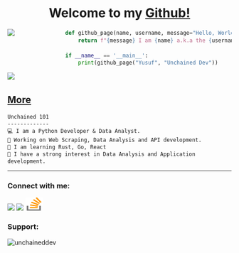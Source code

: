 <h1 align="center">Welcome to my <a href="https://github.com/unchaineddev">Github!</a> </h1>

<img align="left" src="https://c.tenor.com/2YrJH5ne5EMAAAAd/tenor.gif" width="130px">


```python
def github_page(name, username, message="Hello, World!"):
    return f"{message} I am {name} a.k.a the {username}"

if __name__ == '__main__':
    print(github_page("Yusuf", "Unchained Dev"))
```

<a href="https://www.youtube.com/watch?v=dQw4w9WgXcQ"><img src="https://user-images.githubusercontent.com/73097560/115834477-dbab4500-a447-11eb-908a-139a6edaec5c.gif"></a>

## [More](https://yusuf.cloud)

```
Unchained 101
-------------
💻 I am a Python Developer & Data Analyst.
🔭 Working on Web Scraping, Data Analysis and API development.
🌱 I am learning Rust, Go, React
🚩 I have a strong interest in Data Analysis and Application development.
```
<hr>


<h3 align="left">Connect with me:</h3>

<div> 
	<a href="https://www.linkedin.com/in/yusuf07" target="_blank"><img src="https://img.shields.io/badge/LinkedIn-0077B5?style=for-the-badge&logo=linkedin&logoColor=white" target="_blank"></a>
<a href="https://github.com/unchaineddev" target="_blank"><img src="https://img.shields.io/badge/GitHub-100000?style=for-the-badge&logo=github&logoColor=white" target="_blank"></a>
<a href="https://stackoverflow.com/users/20629335" target="blank"><img src="https://raw.githubusercontent.com/teamedwardforever/Readme-Generator/71f25dd8b98329b168142a6b782a107b75eab178/svg/Social/stack-overflow.svg" alt="20629335" height="30" width="40" /></a>
</div>

<p align="left">
</p>

<h3 align="left">Support:</h3>
<p><a href="https://www.buymeacoffee.com/unchaineddev"> <img align="left" src="https://cdn.buymeacoffee.com/buttons/v2/default-yellow.png" height="50" width="210" alt="unchaineddev" /></a></p><br><br>



